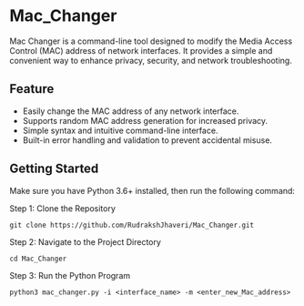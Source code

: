 # Mac_Changer
Mac Changer is a command-line tool designed to modify the Media Access Control (MAC) address of network interfaces. It provides a simple and convenient way to enhance privacy, security, and network troubleshooting.

## Feature

- Easily change the MAC address of any network interface.
- Supports random MAC address generation for increased privacy.
- Simple syntax and intuitive command-line interface.
- Built-in error handling and validation to prevent accidental misuse.

## Getting Started

Make sure you have Python 3.6+ installed, then run the following command:

Step 1: Clone the Repository
```
git clone https://github.com/RudrakshJhaveri/Mac_Changer.git
```
Step 2: Navigate to the Project Directory
```
cd Mac_Changer
```
Step 3: Run the Python Program
```
python3 mac_changer.py -i <interface_name> -m <enter_new_Mac_address>
```

